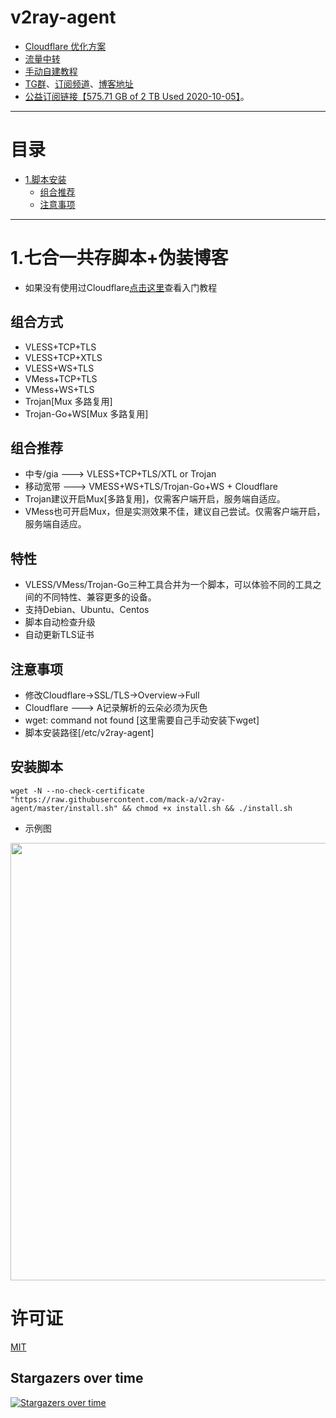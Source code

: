 # v2ray-agent
- [Cloudflare 优化方案](https://github.com/mack-a/v2ray-agent/blob/master/documents/optimize_V2Ray.md)
- [流量中转](https://github.com/mack-a/v2ray-agent/blob/master/documents/traffic_relay.md)
- [手动自建教程](https://github.com/mack-a/v2ray-agent/blob/master/documents/Cloudflare_install_manual.md)
- [TG群](https://t.me/technologyshare)、[订阅频道](https://t.me/v2rayagentshare)、[博客地址](https://blog.v2ray-agent.com/)
- [公益订阅链接【575.71 GB of 2 TB Used 2020-10-05】](https://github.com/mack-a/v2ray-agent/blob/master/documents/free_account.md)。

* * *
# 目录
- [1.脚本安装](#1vlesstcptlsvlesswstlsvmesstcptlsvmesswstlstrojan-伪装博客-五合一共存脚本)
  * [组合推荐](#组合推荐)
  * [注意事项](#注意事项)
* * *

# 1.七合一共存脚本+伪装博客
- 如果没有使用过Cloudflare[点击这里](https://github.com/mack-a/v2ray-agent/blob/master/documents/cloudflare_init.md)查看入门教程

## 组合方式
- VLESS+TCP+TLS
- VLESS+TCP+XTLS
- VLESS+WS+TLS 
- VMess+TCP+TLS
- VMess+WS+TLS
- Trojan[Mux 多路复用]
- Trojan-Go+WS[Mux 多路复用]


## 组合推荐
- 中专/gia ---> VLESS+TCP+TLS/XTL or Trojan
- 移动宽带  ---> VMESS+WS+TLS/Trojan-Go+WS + Cloudflare
- Trojan建议开启Mux[多路复用]，仅需客户端开启，服务端自适应。
- VMess也可开启Mux，但是实测效果不佳，建议自己尝试。仅需客户端开启，服务端自适应。

## 特性
- VLESS/VMess/Trojan-Go三种工具合并为一个脚本，可以体验不同的工具之间的不同特性、兼容更多的设备。
- 支持Debian、Ubuntu、Centos
- 脚本自动检查升级
- 自动更新TLS证书


## 注意事项
- 修改Cloudflare->SSL/TLS->Overview->Full
- Cloudflare ---> A记录解析的云朵必须为灰色
- wget: command not found [这里需要自己手动安装下wget]
- 脚本安装路径[/etc/v2ray-agent]

## 安装脚本
```
wget -N --no-check-certificate "https://raw.githubusercontent.com/mack-a/v2ray-agent/master/install.sh" && chmod +x install.sh && ./install.sh
```
- 示例图
<img src="https://raw.githubusercontent.com/mack-a/v2ray-agent/master/fodder/install/install.jpg" width=700>

# 许可证
[MIT](https://github.com/mack-a/v2ray-agent/blob/master/LICENSE)

## Stargazers over time

[![Stargazers over time](https://starchart.cc/mack-a/v2ray-agent.svg)](https://starchart.cc/mack-a/v2ray-agent)
